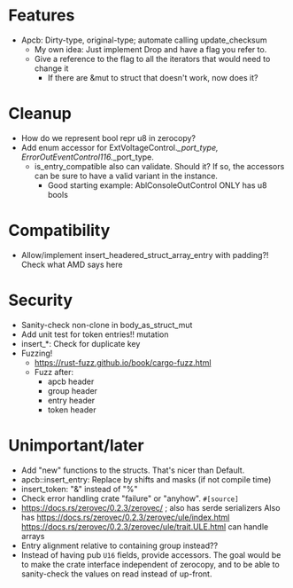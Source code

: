 # Features

* Apcb: Dirty-type, original-type; automate calling update_checksum
  * My own idea: Just implement Drop and have a flag you refer to.
  * Give a reference to the flag to all the iterators that would need to change it
    * If there are &mut to struct that doesn't work, now does it?

# Cleanup

* How do we represent bool repr u8 in zerocopy?
* Add enum accessor for ExtVoltageControl.*_port_type, ErrorOutEventControl116.*_port_type.
  * is_entry_compatible also can validate.  Should it?  If so, the accessors can be sure to have a valid variant in the instance.
    * Good starting example: AblConsoleOutControl ONLY has u8 bools

# Compatibility

* Allow/implement insert_headered_struct_array_entry with padding?!  Check what AMD says here

# Security

* Sanity-check non-clone in body_as_struct_mut
* Add unit test for token entries!!  mutation
* insert_*: Check for duplicate key
* Fuzzing!
  * https://rust-fuzz.github.io/book/cargo-fuzz.html
  * Fuzz after:
    * apcb header
    * group header
    * entry header
    * token header

# Unimportant/later

* Add "new" functions to the structs.  That's nicer than Default.
* apcb::insert_entry: Replace by shifts and masks (if not compile time)
* insert_token: "&" instead of "%"
* Check error handling crate "failure" or "anyhow". `#[source]`
* https://docs.rs/zerovec/0.2.3/zerovec/ ; also has serde serializers
  Also has https://docs.rs/zerovec/0.2.3/zerovec/ule/index.html
  https://docs.rs/zerovec/0.2.3/zerovec/ule/trait.ULE.html can handle arrays
* Entry alignment relative to containing group instead??
* Instead of having pub `U16` fields, provide accessors.  The goal would be to make the crate interface independent of zerocopy, and to be able to sanity-check the values on read instead of up-front.
